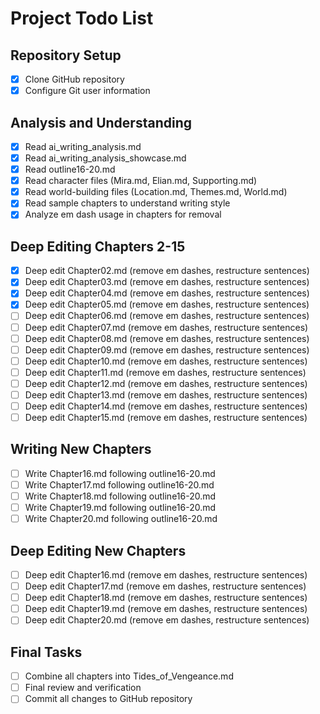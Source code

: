 # Project Todo List

## Repository Setup
- [x] Clone GitHub repository
- [x] Configure Git user information

## Analysis and Understanding
- [x] Read ai_writing_analysis.md
- [x] Read ai_writing_analysis_showcase.md
- [x] Read outline16-20.md
- [x] Read character files (Mira.md, Elian.md, Supporting.md)
- [x] Read world-building files (Location.md, Themes.md, World.md)
- [x] Read sample chapters to understand writing style
- [x] Analyze em dash usage in chapters for removal

## Deep Editing Chapters 2-15
- [x] Deep edit Chapter02.md (remove em dashes, restructure sentences)
- [x] Deep edit Chapter03.md (remove em dashes, restructure sentences)
- [x] Deep edit Chapter04.md (remove em dashes, restructure sentences)
- [x] Deep edit Chapter05.md (remove em dashes, restructure sentences)
- [ ] Deep edit Chapter06.md (remove em dashes, restructure sentences)
- [ ] Deep edit Chapter07.md (remove em dashes, restructure sentences)
- [ ] Deep edit Chapter08.md (remove em dashes, restructure sentences)
- [ ] Deep edit Chapter09.md (remove em dashes, restructure sentences)
- [ ] Deep edit Chapter10.md (remove em dashes, restructure sentences)
- [ ] Deep edit Chapter11.md (remove em dashes, restructure sentences)
- [ ] Deep edit Chapter12.md (remove em dashes, restructure sentences)
- [ ] Deep edit Chapter13.md (remove em dashes, restructure sentences)
- [ ] Deep edit Chapter14.md (remove em dashes, restructure sentences)
- [ ] Deep edit Chapter15.md (remove em dashes, restructure sentences)

## Writing New Chapters
- [ ] Write Chapter16.md following outline16-20.md
- [ ] Write Chapter17.md following outline16-20.md
- [ ] Write Chapter18.md following outline16-20.md
- [ ] Write Chapter19.md following outline16-20.md
- [ ] Write Chapter20.md following outline16-20.md

## Deep Editing New Chapters
- [ ] Deep edit Chapter16.md (remove em dashes, restructure sentences)
- [ ] Deep edit Chapter17.md (remove em dashes, restructure sentences)
- [ ] Deep edit Chapter18.md (remove em dashes, restructure sentences)
- [ ] Deep edit Chapter19.md (remove em dashes, restructure sentences)
- [ ] Deep edit Chapter20.md (remove em dashes, restructure sentences)

## Final Tasks
- [ ] Combine all chapters into Tides_of_Vengeance.md
- [ ] Final review and verification
- [ ] Commit all changes to GitHub repository
